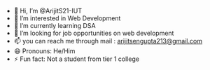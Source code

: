 - 👋 Hi, I’m @ArijitS21-IUT
- 👀 I’m interested in Web Development
- 🌱 I’m currently learning DSA
- 💞️ I’m looking for job opportunities on web development
- 📫 you can reach me through mail : arijitsengupta213@gmail.com
- 😄 Pronouns: He/Him
- ⚡ Fun fact: Not a student from tier 1 college

<!---
ArijitS21-IUT/ArijitS21-IUT is a ✨ special ✨ repository because its `README.md` (this file) appears on your GitHub profile.
You can click the Preview link to take a look at your changes.
--->
